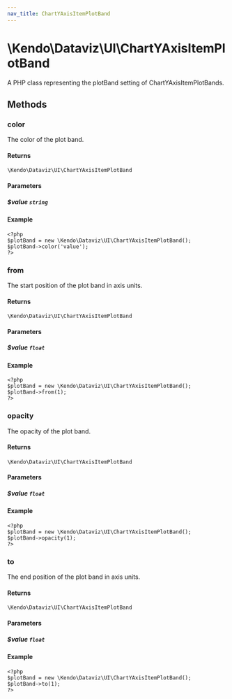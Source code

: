 ```yaml
---
nav_title: ChartYAxisItemPlotBand
---
```


# \Kendo\Dataviz\UI\ChartYAxisItemPlotBand

A PHP class representing the plotBand setting of ChartYAxisItemPlotBands.


## Methods

### color
The color of the plot band.

#### Returns
`\Kendo\Dataviz\UI\ChartYAxisItemPlotBand`

#### Parameters

##### $value `string`



#### Example 
    <?php
    $plotBand = new \Kendo\Dataviz\UI\ChartYAxisItemPlotBand();
    $plotBand->color('value');
    ?>

### from
The start position of the plot band in axis units.

#### Returns
`\Kendo\Dataviz\UI\ChartYAxisItemPlotBand`

#### Parameters

##### $value `float`



#### Example 
    <?php
    $plotBand = new \Kendo\Dataviz\UI\ChartYAxisItemPlotBand();
    $plotBand->from(1);
    ?>

### opacity
The opacity of the plot band.

#### Returns
`\Kendo\Dataviz\UI\ChartYAxisItemPlotBand`

#### Parameters

##### $value `float`



#### Example 
    <?php
    $plotBand = new \Kendo\Dataviz\UI\ChartYAxisItemPlotBand();
    $plotBand->opacity(1);
    ?>

### to
The end position of the plot band in axis units.

#### Returns
`\Kendo\Dataviz\UI\ChartYAxisItemPlotBand`

#### Parameters

##### $value `float`



#### Example 
    <?php
    $plotBand = new \Kendo\Dataviz\UI\ChartYAxisItemPlotBand();
    $plotBand->to(1);
    ?>


